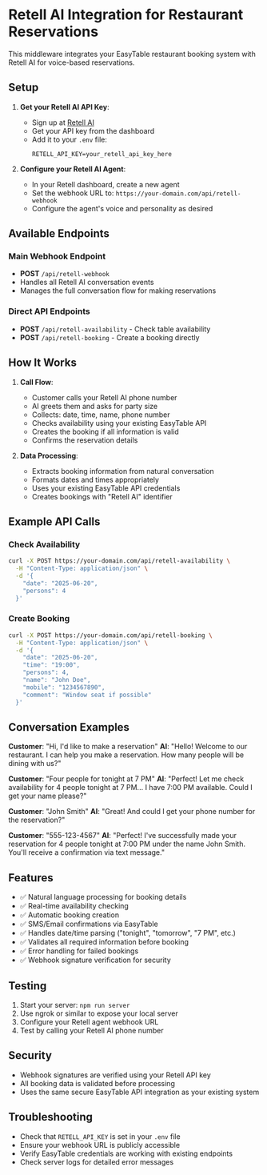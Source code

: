 # Retell AI Integration for Restaurant Reservations

This middleware integrates your EasyTable restaurant booking system with Retell AI for voice-based reservations.

## Setup

1. **Get your Retell AI API Key**:
   - Sign up at [Retell AI](https://retell.ai)
   - Get your API key from the dashboard
   - Add it to your `.env` file:
     ```
     RETELL_API_KEY=your_retell_api_key_here
     ```

2. **Configure your Retell AI Agent**:
   - In your Retell dashboard, create a new agent
   - Set the webhook URL to: `https://your-domain.com/api/retell-webhook`
   - Configure the agent's voice and personality as desired

## Available Endpoints

### Main Webhook Endpoint
- **POST** `/api/retell-webhook`
- Handles all Retell AI conversation events
- Manages the full conversation flow for making reservations

### Direct API Endpoints
- **POST** `/api/retell-availability` - Check table availability
- **POST** `/api/retell-booking` - Create a booking directly

## How It Works

1. **Call Flow**:
   - Customer calls your Retell AI phone number
   - AI greets them and asks for party size
   - Collects: date, time, name, phone number
   - Checks availability using your existing EasyTable API
   - Creates the booking if all information is valid
   - Confirms the reservation details

2. **Data Processing**:
   - Extracts booking information from natural conversation
   - Formats dates and times appropriately
   - Uses your existing EasyTable API credentials
   - Creates bookings with "Retell AI" identifier

## Example API Calls

### Check Availability
```bash
curl -X POST https://your-domain.com/api/retell-availability \
  -H "Content-Type: application/json" \
  -d '{
    "date": "2025-06-20",
    "persons": 4
  }'
```

### Create Booking
```bash
curl -X POST https://your-domain.com/api/retell-booking \
  -H "Content-Type: application/json" \
  -d '{
    "date": "2025-06-20",
    "time": "19:00",
    "persons": 4,
    "name": "John Doe",
    "mobile": "1234567890",
    "comment": "Window seat if possible"
  }'
```

## Conversation Examples

**Customer**: "Hi, I'd like to make a reservation"
**AI**: "Hello! Welcome to our restaurant. I can help you make a reservation. How many people will be dining with us?"

**Customer**: "Four people for tonight at 7 PM"
**AI**: "Perfect! Let me check availability for 4 people tonight at 7 PM... I have 7:00 PM available. Could I get your name please?"

**Customer**: "John Smith"
**AI**: "Great! And could I get your phone number for the reservation?"

**Customer**: "555-123-4567"
**AI**: "Perfect! I've successfully made your reservation for 4 people tonight at 7:00 PM under the name John Smith. You'll receive a confirmation via text message."

## Features

- ✅ Natural language processing for booking details
- ✅ Real-time availability checking
- ✅ Automatic booking creation
- ✅ SMS/Email confirmations via EasyTable
- ✅ Handles date/time parsing ("tonight", "tomorrow", "7 PM", etc.)
- ✅ Validates all required information before booking
- ✅ Error handling for failed bookings
- ✅ Webhook signature verification for security

## Testing

1. Start your server: `npm run server`
2. Use ngrok or similar to expose your local server
3. Configure your Retell agent webhook URL
4. Test by calling your Retell AI phone number

## Security

- Webhook signatures are verified using your Retell API key
- All booking data is validated before processing
- Uses the same secure EasyTable API integration as your existing system

## Troubleshooting

- Check that `RETELL_API_KEY` is set in your `.env` file
- Ensure your webhook URL is publicly accessible
- Verify EasyTable credentials are working with existing endpoints
- Check server logs for detailed error messages

